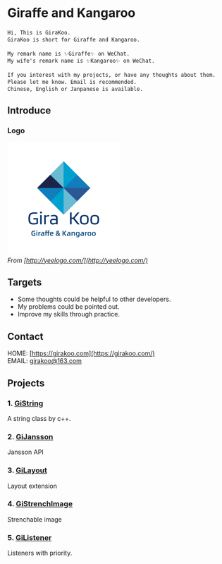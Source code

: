 # Giraffe and Kangaroo

```text
Hi, This is GiraKoo.  
GiraKoo is short for Giraffe and Kangaroo.  

My remark name is ✨Giraffe✨ on WeChat.  
My wife's remark name is ✨Kangaroo✨ on WeChat.  

If you interest with my projects, or have any thoughts about them.  
Please let me know. Email is recommended.  
Chinese, English or Janpanese is available.  

```

## Introduce

### Logo

![logo](./img/logo.png)  
*From [http://yeelogo.com/](http://yeelogo.com/)*

## Targets

- Some thoughts could be helpful to other developers.
- My problems could be pointed out.
- Improve my skills through practice.

## Contact

HOME: [https://girakoo.com](https://girakoo.com/)  
EMAIL: [girakoo@163.com](mailto:girakoo@163.com)

## Projects

### 1. [GiString](./gi_string/)

A string class by c++.  

### 2. [GiJansson](./gi_jansson/)

Jansson API

### 3. [GiLayout](./gi_layout/)

Layout extension

### 4. [GiStrenchImage](./gi_strench_image/)

Strenchable image

### 5. [GiListener](./gi_listener/)

Listeners with priority.
